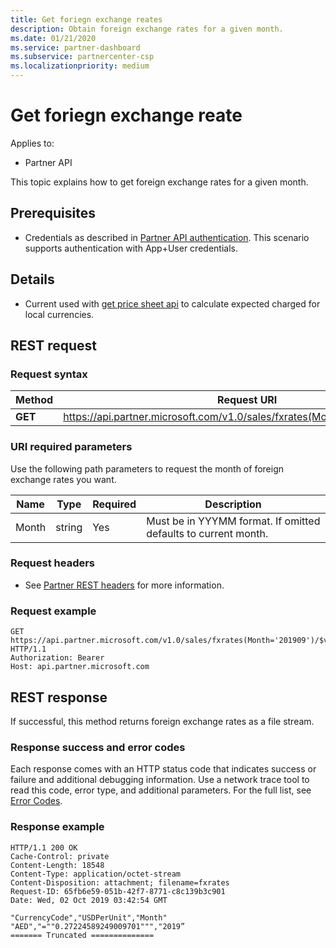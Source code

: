 ```yaml
---
title: Get foriegn exchange reates
description: Obtain foreign exchange rates for a given month.
ms.date: 01/21/2020
ms.service: partner-dashboard
ms.subservice: partnercenter-csp
ms.localizationpriority: medium
---
```


# Get foriegn exchange reate

Applies to:

- Partner API

This topic explains how to get foreign exchange rates for a given month.

## Prerequisites

- Credentials as described in [Partner API authentication](api-authentication.md). This scenario supports authentication with App+User credentials.

## Details

- Current used with [get price sheet api](get-a-price-sheet.md) to calculate expected charged for local currencies.

## REST request

### Request syntax

| Method   | Request URI                                                                                                 |
|----------|-------------------------------------------------------------------------------------------------------------|
| **GET** | https://api.partner.microsoft.com/v1.0/sales/fxrates(Month='{month}')/$value                                  |

### URI required parameters

Use the following path parameters to request the month of foreign exchange rates you want.

| Name                   | Type     | Required | Description                                                     |
|------------------------|----------|----------|-----------------------------------------------------------------|
|Month                      | string   | Yes       | Must be in YYYMM format. If omitted defaults to current month.       |

### Request headers

- See [Partner REST headers](headers.md) for more information.

### Request example

```http
GET https://api.partner.microsoft.com/v1.0/sales/fxrates(Month='201909')/$value HTTP/1.1
Authorization: Bearer 
Host: api.partner.microsoft.com

```

## REST response

If successful, this method returns foreign exchange rates as a file stream.

### Response success and error codes

Each response comes with an HTTP status code that indicates success or failure and additional debugging information. Use a network trace tool to read this code, error type, and additional parameters. For the full list, see [Error Codes](error-codes.md).

### Response example

``` http
HTTP/1.1 200 OK
Cache-Control: private
Content-Length: 18548
Content-Type: application/octet-stream
Content-Disposition: attachment; filename=fxrates
Request-ID: 65fb6e59-051b-42f7-8771-c8c139b3c901
Date: Wed, 02 Oct 2019 03:42:54 GMT

"CurrencyCode","USDPerUnit","Month"
"AED","=""0.27224589249009701""","2019”
======= Truncated ==============

```
